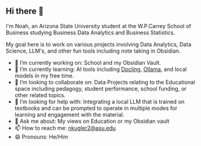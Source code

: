 ## Hi there 👋

I'm Noah, an Arizona State University student at the W.P.Carrey School of Business studying Business Data Analytics and Business Statistics. 

My goal here is to work on various projects involving Data Analytics, Data Science, LLM's, and other fun tools including note taking in Obsidian.

- 🔭 I’m currently working on: School and my Obsidian Vault.
- 🌱 I’m currently learning: AI tools including [Docling](https://arxiv.org/pdf/2408.09869), [Ollama](https://ollama.com), and local models in my free time.
- 👯 I’m looking to collaborate on: Data Projects relating to the Educational space including pedagogy, student performance, school funding, or other related topics. 
- 🤔 I’m looking for help with: Integrating a local LLM that is trained on textbooks and can be prompted to operate in multiple modes for learning and engagement with the material. 
- 💬 Ask me about: My views on Education or my Obsidian vault
- 📫 How to reach me: nkugler2@asu.edu
- 😄 Pronouns: He/Him


